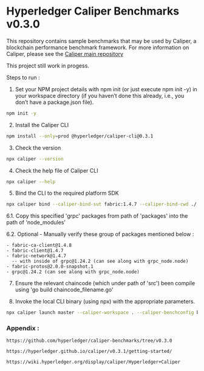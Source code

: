 

# Hyperledger Caliper Benchmarks v0.3.0
This repository contains sample benchmarks that may be used by Caliper, a blockchain performance benchmark framework. For more information on Caliper, please see the [Caliper main repository](https://github.com/hyperledger/caliper/)

This project still work in progess.

Steps to run :

1. Set your NPM project details with npm init (or just execute npm init -y) in your workspace directory (if you haven’t done this already, i.e., you don’t have a package.json file). 
```bash
npm init -y
```

2. Install the Caliper CLI  
```bash
npm install --only=prod @hyperledger/caliper-cli@0.3.1
```

3. Check the version  
```bash
npx caliper --version
```

4. Check the help file of Caliper CLI 
```bash
npx caliper --help
```

5. Bind the CLI to the required platform SDK  
```bash
npx caliper bind --caliper-bind-sut fabric:1.4.7 --caliper-bind-cwd ./
```

6.1. Copy this specified 'grpc' packages from path of 'packages' into the path of 'node_modules' 

6.2. Optional - Manually verify these group of packages mentioned below :
```
- fabric-ca-client@1.4.8
- fabric-client@1.4.7
- fabric-network@1.4.7
  -- with inside of grpc@1.24.2 (can see along with grpc_node.node)
- fabric-protos@2.0.0-snapshot.1
- grpc@1.24.2 (can see along with grpc_node.node)
```

7. Ensure the relevant chaincode (which under path of 'src') been compile using 'go build chaincode_filename.go'

8. Invoke the local CLI binary (using npx) with the appropriate parameters.
```bash
npx caliper launch master --caliper-workspace . --caliper-benchconfig benchmarks/scenario/simple/config.yaml --caliper-networkconfig networks/fabric/fabric-v1.4.1/2org2peersgoleveldb_raft/fabric-go-tls.yaml
```


### Appendix :
```
https://github.com/hyperledger/caliper-benchmarks/tree/v0.3.0

https://hyperledger.github.io/caliper/v0.3.1/getting-started/

https://wiki.hyperledger.org/display/caliper/Hyperledger+Caliper


```

